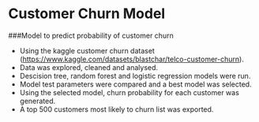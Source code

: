 # Customer Churn Model
###Model to predict probability of customer churn

- Using the kaggle customer churn dataset (https://www.kaggle.com/datasets/blastchar/telco-customer-churn).
- Data was explored, cleaned and analysed.
- Descision tree, random forest and logistic regression models were run.
- Model test parameters were compared and a best model was selected.
- Using the selected model, churn probability for each customer was generated. 
- A top 500 customers most likely to churn list was exported.
